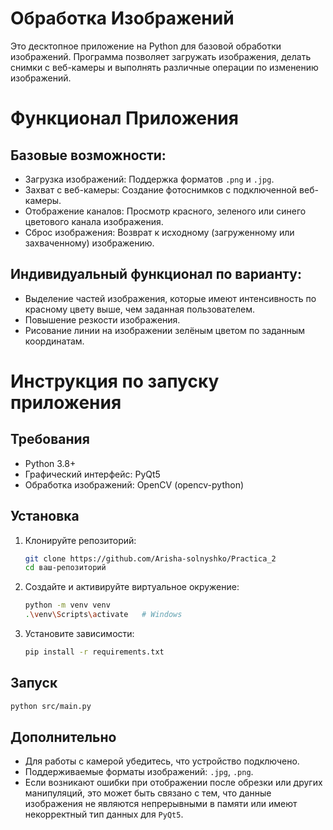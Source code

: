 # Обработка Изображений

Это десктопное приложение на Python для базовой обработки изображений. Программа позволяет загружать изображения, делать снимки с веб-камеры и выполнять различные операции по изменению изображений.

# Функционал Приложения

## Базовые возможности:

  - Загрузка изображений: Поддержка форматов `.png` и `.jpg`.
  - Захват с веб-камеры: Создание фотоснимков с подключенной веб-камеры.
  - Отображение каналов: Просмотр красного, зеленого или синего цветового канала изображения.
  - Сброс изображения: Возврат к исходному (загруженному или захваченному) изображению.

## Индивидуальный функционал по варианту:
  - Выделение частей изображения, которые имеют интенсивность по красному цвету выше, чем заданная пользователем.
  - Повышение резкости изображения.
  - Рисование линии на изображении зелёным цветом по заданным координатам.



# Инструкция по запуску приложения

## Требования
- Python 3.8+
- Графический интерфейс: PyQt5
- Обработка изображений: OpenCV (opencv-python)


## Установка
1. Клонируйте репозиторий:
   ```bash
   git clone https://github.com/Arisha-solnyshko/Practica_2
   cd ваш-репозиторий
   ```

2. Создайте и активируйте виртуальное окружение:
   ```bash
   python -m venv venv
   .\venv\Scripts\activate   # Windows
   ```

3. Установите зависимости:
   ```bash
   pip install -r requirements.txt
   ```

## Запуск
```bash
python src/main.py
```

## Дополнительно
- Для работы с камерой убедитесь, что устройство подключено.
- Поддерживаемые форматы изображений: `.jpg`, `.png`.
- Если возникают ошибки при отображении после обрезки или других манипуляций, это может быть связано с тем, что данные изображения не являются непрерывными в памяти или имеют некорректный тип данных для `PyQt5`.